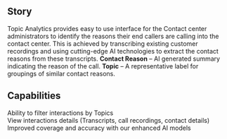 
## Story

Topic Analytics provides easy to use interface for the Contact center administrators to identify the reasons their end callers are calling into the contact center. This is achieved by transcribing existing customer recordings and using cutting-edge AI technologies to extract the contact reasons from these transcripts.
**Contact Reason** – AI generated summary indicating the reason of the call. **Topic** – A representative label for groupings of similar contact reasons. </br>

## Capabilities

Ability to filter interactions by Topics</br>
View interactions details (Transcripts, call recordings, contact details)</br>
Improved coverage and accuracy with our enhanced AI models</br>

